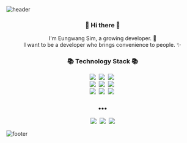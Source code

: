 ![header](https://capsule-render.vercel.app/api?type=slice&color=30A9DE&height=170&section=header&text=EUNGWANG&fontColor=999&fontAlignX=45&fontAlignY=65&fontSize=100)

<h3 align="center"> 👋 Hi there 👋 </h3>
<p align="center">
I'm Eungwang Sim, a growing developer. 🌱 <br>
I want to be a developer who brings convenience to people. ✨
</p>
<h3 align="center">📚 Technology Stack 📚</h3>
<p align="center">
  <img src="https://img.shields.io/badge/-JavaScript-yellow"/>&nbsp
  <img src="https://img.shields.io/badge/-React-blue"/>&nbsp
  <img src="https://img.shields.io/badge/-Node.js-green"/>&nbsp
  <br>
  <img src="https://img.shields.io/badge/-Nginx-yellowgreen"/>&nbsp
  <img src="https://img.shields.io/badge/-Recoil-blue"/>&nbsp
  <img src="https://img.shields.io/badge/-Express.js-green"/>&nbsp
  <br>
  <img src="https://img.shields.io/badge/-MongoDB-brightgreen"/>&nbsp
  <img src="https://img.shields.io/badge/-AWS-black"/>&nbsp
  <img src="https://img.shields.io/badge/-Git-black"/>&nbsp
</p>

<h3 align="center">•••</h3>

<p align="center">
  <a href="https://eungwang1.github.io/"><img src="https://img.shields.io/badge/Tech%20Blog-262626?style=flat-square&logo=D-Wave Systems&logoColor=white&link=https://newwisdom.tistory.com"/></a>&nbsp
  <a href="https://eungwang1.github.io/"><img src="https://img.shields.io/badge/Tech%20Blog-11B48A?style=flat-square&logo=Vimeo&logoColor=white&link=https://velog.io/@new_wisdom"/></a>&nbsp
  <a href="mailto:eungwang1203@gmail.com"><img src="https://img.shields.io/badge/Gmail-d14836?style=flat-square&logo=Gmail&logoColor=white&link=mailto:wlgp2500@gmail.com"/></a>
  
</p>

![footer](https://capsule-render.vercel.app/api?type=slice&color=EFDC05&height=100&section=footer)
